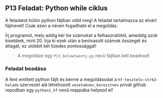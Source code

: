 ## P13 Feladat: Python while ciklus

A feladatot külön python fájlban oldd meg! A feladat tartalmazza az elvárt fájlnevet! Csak ezen a néven fogadható el a megoldás.

Írj programot, mely addig kér be számokat a felhasználótól, ameddig azok kisebbek, mint 20. Írja ki ezek után a beolvasott számok összegét és átlagát, ez utóbbit két tizedes pontossággal!
> A megoldást egy `P13_belowtwenty.py` nevű fájlban kell beadnod!

### Feladat beadása
A fent említett python fájlt és benne a megoldásodat a `hf-tesztelo-strk2-halado` szervezet alá létrehozott `vezeteknev_keresztnev` privát github repodban egy `python1_hf` nevű mappába helyezd el!
